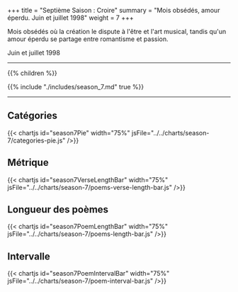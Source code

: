 +++
title = "Septième Saison : Croire"
summary = "Mois obsédés, amour éperdu. Juin et juillet 1998"
weight = 7
+++

Mois obsédés où la création le dispute à l'être et l'art musical, tandis qu'un amour éperdu se partage entre romantisme et passion.

Juin et juillet 1998

---
{{% children  %}}

{{% include "./includes/season_7.md" true %}}

---
## Catégories
{{< chartjs id="season7Pie" width="75%" jsFile="../../charts/season-7/categories-pie.js" />}}
## Métrique
{{< chartjs id="season7VerseLengthBar" width="75%" jsFile="../../charts/season-7/poems-verse-length-bar.js" />}}
## Longueur des poèmes
{{< chartjs id="season7PoemLengthBar" width="75%" jsFile="../../charts/season-7/poems-length-bar.js" />}}
## Intervalle
{{< chartjs id="season7PoemIntervalBar" width="75%" jsFile="../../charts/season-7/poem-interval-bar.js" />}}

